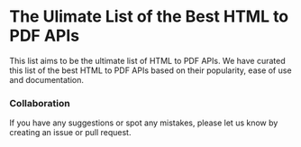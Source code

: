 # The Ulimate List of the Best HTML to PDF APIs

This list aims to be the ultimate list of HTML to PDF APIs. We have curated this list of the best HTML to PDF APIs based on their popularity, ease of use and documentation.

### Collaboration

If you have any suggestions or spot any mistakes, please let us know by creating an issue or pull request.
